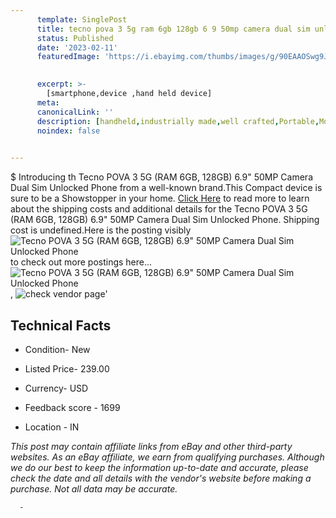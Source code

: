 ```yaml
---
      template: SinglePost
      title: tecno pova 3 5g ram 6gb 128gb 6 9 50mp camera dual sim unlocked phone
      status: Published
      date: '2023-02-11'
      featuredImage: 'https://i.ebayimg.com/thumbs/images/g/90EAAOSwg9JiuYVz/s-l225.jpg'
       

      excerpt: >-
        [smartphone,device ,hand held device]
      meta:
      canonicalLink: ''
      description: [handheld,industrially made,well crafted,Portable,Mobile,Compact,Convenient,Lightweight,Maneuverable,Man-portable,Miniature,Carriable,Hand-held,Light,Holdable,Transportable,Mobile device,Pocket-sized,On-the-go,Wireless,Cordless,Compact size,Convenient size, smartphone,device ,hand held device]
      noindex: false
      

---
```

$
      Introducing th Tecno POVA 3 5G (RAM 6GB, 128GB) 6.9"  50MP Camera Dual Sim Unlocked Phone from a well-known brand.This Compact device  is sure to be a Showstopper in your home. [Click Here](https://www.ebay.com/itm/175333088807?hash=item28d2aa9e27%3Ag%3A90EAAOSwg9JiuYVz&mkevt=1&mkcid=1&mkrid=711-53200-19255-0&campid=%253CePNCampaignId%253E&customid=%253CreferenceId%253E&toolid=10049) to read more to learn about the shipping costs and additional details for the Tecno POVA 3 5G (RAM 6GB, 128GB) 6.9"  50MP Camera Dual Sim Unlocked Phone. Shipping cost is undefined.Here is the posting visibly ![Tecno POVA 3 5G (RAM 6GB, 128GB) 6.9"  50MP Camera Dual Sim Unlocked Phone](https://i.ebayimg.com/thumbs/images/g/90EAAOSwg9JiuYVz/s-l225.jpg) to check out more postings here... ![Tecno POVA 3 5G (RAM 6GB, 128GB) 6.9"  50MP Camera Dual Sim Unlocked Phone](https://i.ebayimg.com/images/g/90EAAOSwg9JiuYVz/s-l1600.jpg), ![check vendor page](https://origin-galleryplus.ebayimg.com/ws/web/175333088807_2_0_1/225x225.jpg,https://origin-galleryplus.ebayimg.com/ws/web/175333088807_3_0_1/225x225.jpg,https://origin-galleryplus.ebayimg.com/ws/web/175333088807_4_0_1/225x225.jpg,https://origin-galleryplus.ebayimg.com/ws/web/175333088807_5_0_1/225x225.jpg,https://origin-galleryplus.ebayimg.com/ws/web/175333088807_6_0_1/225x225.jpg,https://origin-galleryplus.ebayimg.com/ws/web/175333088807_7_0_1/225x225.jpg,https://origin-galleryplus.ebayimg.com/ws/web/175333088807_8_0_1/225x225.jpg,https://origin-galleryplus.ebayimg.com/ws/web/175333088807_9_0_1/225x225.jpg,https://origin-galleryplus.ebayimg.com/ws/web/175333088807_10_0_1/225x225.jpg,https://origin-galleryplus.ebayimg.com/ws/web/175333088807_11_0_1/225x225.jpg,https://origin-galleryplus.ebayimg.com/ws/web/175333088807_12_0_1/225x225.jpg)'

      

 ## Technical Facts 



     
      

 - Condition- New 


      

 - Listed Price- 239.00 


      

 - Currency- USD 


      

 - Feedback score - 1699 


      

 - Location - IN 


      
      

 *_This post may contain affiliate links from eBay and other third-party websites. As an eBay affiliate, we earn from qualifying purchases. Although we do our best to keep the information up-to-date and accurate, please check the date and all details with the vendor's website before making a purchase. Not all data may be accurate._*




      -
